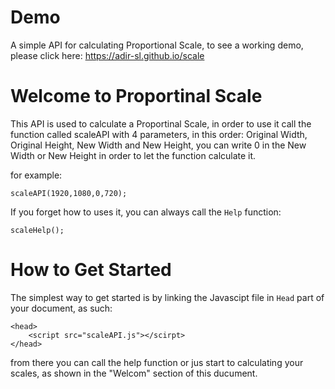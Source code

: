 # Demo
A simple API for calculating Proportional Scale, to see a working demo, please click here:
https://adir-sl.github.io/scale

# Welcome to Proportinal Scale
This API is used to calculate a Proportinal Scale,
in order to use it call the function called scaleAPI with 4 parameters,
in this order: Original Width, Original Height, New Width and New Height,
you can write 0 in the New Width or New Height in order to let the function calculate it.

for example:
```
scaleAPI(1920,1080,0,720);
```

If you forget how to uses it, you can always call the `Help` function:
```
scaleHelp();
```

# How to Get Started
The simplest way to get started is by linking the Javascipt file in `Head` part of your document, as such:

```
<head>
    <script src="scaleAPI.js"></scirpt>
</head>
```

from there you can call the help function or jus start to calculating your scales, as shown in the "Welcom" section of this ducument.